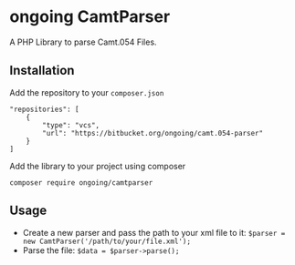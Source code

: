 # ongoing CamtParser

A PHP Library to parse Camt.054 Files.

## Installation
Add the repository to your `composer.json`
```
"repositories": [
    {
        "type": "vcs",
        "url": "https://bitbucket.org/ongoing/camt.054-parser"
    }
]
```
Add the library to your project using composer
```
composer require ongoing/camtparser
```

## Usage
- Create a new parser and pass the path to your xml file to it:
 `$parser = new CamtParser('/path/to/your/file.xml');`
- Parse the file:
 `$data = $parser->parse();`
